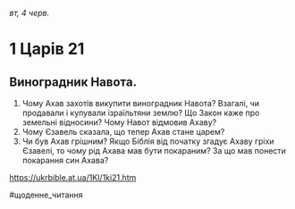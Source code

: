 
_вт, 4 черв._

# 1 Царів 21

## Виноградник Навота.
1. Чому Ахав захотів викупити виноградник Навота? Взагалі, чи продавали і купували ізраїльтяни землю? Що Закон каже про земельні відносини? Чому Навот відмовив Ахаву?
2. Чому Єзавель сказала, що тепер Ахав стане царем?
3. Чи був Ахав грішним? Якщо Біблія від початку згадує Ахаву гріхи Єзавелі, то чому рід Ахава мав бути покараним? За що мав понести покарання син Ахава?

https://ukrbible.at.ua/1KI/1ki21.htm 

#щоденне_читання
